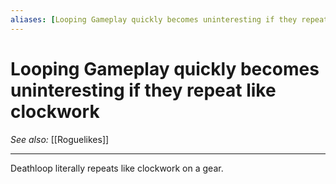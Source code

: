 ```yaml
---
aliases: [Looping Gameplay quickly becomes uninteresting if they repeat like clockwork]
---
```

# Looping Gameplay quickly becomes uninteresting if they repeat like clockwork
*See also:* [[Roguelikes]]
___
Deathloop literally repeats like clockwork on a gear.